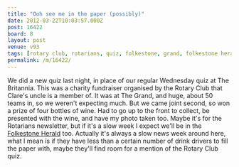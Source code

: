 ```yaml
---
title: "Ooh see me in the paper (possibly)"
date: 2012-03-22T10:03:57.000Z
post: 16422
board: 8
layout: post
venue: v93
tags: [rotary club, rotarians, quiz, folkestone, grand, folkestone herald]
permalink: /m/16422/
---
```

We did a new quiz last night, in place of our regular Wednesday quiz at The Britannia. This was a charity fundraiser organised by the Rotary Club that Clare's uncle is a member of. It was at The Grand, and huge, about 50 teams in, so we weren't expecting much. But we came joint second, so won a prize of four bottles of wine. Had to go up to the front to collect, be presented with the wine, and have my photo taken too. Maybe it's for the Rotarians newsletter, but if it's a slow week I expect we'll be in the <a href="/wiki/folkestone+herald">Folkestone Herald</a> too. Actually it's always a slow news week around here, what I mean is if they have less than a certain number of drink drivers to fill the paper with, maybe they'll find room for a mention of the Rotary Club quiz.

